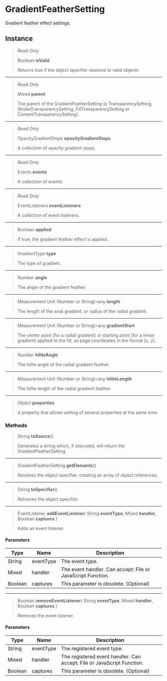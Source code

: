 # GradientFeatherSetting
Gradient feather effect settings.

## Instance
> *Read Only* 
> 
> Boolean **isValid** 
>
> Returns true if the object specifier resolves to valid objects.
*** 
> *Read Only* 
> 
> Mixed **parent** 
>
> The parent of the GradientFeatherSetting (a TransparencySetting, StrokeTransparencySetting, FillTransparencySetting or ContentTransparencySetting).
*** 
> *Read Only* 
> 
> OpacityGradientStops **opacityGradientStops** 
>
> A collection of opacity gradient stops.
*** 
> *Read Only* 
> 
> Events **events** 
>
> A collection of events.
*** 
> *Read Only* 
> 
> EventListeners **eventListeners** 
>
> A collection of event listeners.
*** 
> Boolean **applied** 
>
> If true, the gradient feather effect is applied.
*** 
> GradientType **type** 
>
> The type of gradient.
*** 
> Number **angle** 
>
> The angle of the gradient feather.
*** 
> Measurement Unit (Number or String)=any **length** 
>
> The length of the axial gradient, or radius of the radial gradient.
*** 
> Measurement Unit (Number or String)=any **gradientStart** 
>
> The center point (for a radial gradient) or starting point (for a linear gradient) applied to the fill, as page coordinates in the format [x, y].
*** 
> Number **hiliteAngle** 
>
> The hilite angle of the radial gradient feather.
*** 
> Measurement Unit (Number or String)=any **hiliteLength** 
>
> The hilite length of the radial gradient feather.
*** 
> Object **properties** 
>
> A property that allows setting of several properties at the same time.

### Methods
> String **toSource**()
> 
> Generates a string which, if executed, will return the GradientFeatherSetting.
*** 
> GradientFeatherSetting **getElements**()
> 
> Resolves the object specifier, creating an array of object references.
*** 
> String **toSpecifier**()
> 
> Retrieves the object specifier.
*** 
> EventListener **addEventListener**( String **eventType**, Mixed **handler**, Boolean **captures** )
> 
> Adds an event listener.
#### Parameters
| Type | Name | Description |
|---|---|---|
| String | eventType | The event type. |
| Mixed | handler | The event handler. Can accept: File or JavaScript Function. |
| Boolean | captures | This parameter is obsolete. (Optional) |

*** 
> Boolean **removeEventListener**( String **eventType**, Mixed **handler**, Boolean **captures** )
> 
> Removes the event listener.
#### Parameters
| Type | Name | Description |
|---|---|---|
| String | eventType | The registered event type. |
| Mixed | handler | The registered event handler. Can accept: File or JavaScript Function. |
| Boolean | captures | This parameter is obsolete. (Optional) |


